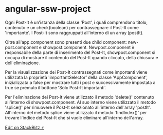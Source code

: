 # angular-ssw-project

Ogni Post-It è un'istanza della classe 'Post', i quali comprendono titolo, contenuto e un check(boolean) per contrassegnare il Post-It come 'importante'.
I Post-It sono raggruppati all'interno di un array (postIt).

Oltre all'app.component sono presenti due child component: new-post.component e showpost.component.
Newpost.component è responsabile della parte di inserimento del Post-It, showpost.component si occupa di mostrare il contenuto del Post-It quando cliccato, della chiusura e dell'eliminazione.

Per la visualizzazione dei Post-It contrassegnati come importanti viene utilizzata la proprietà 'importantSelector' della classe 'AppComponent', inizializzata a false per mostrare tutti i post e successivamente impostata a true se premuto il bottone 'Solo Post-It importanti'.

Per l'eliminazione dei Post-It viene utilizzato il metodo 'delete()' contenuto all'interno di showpost.component. Al suo interno viene utilizzato il metodo 'splice()' per rimuovere il Post-It selezionato all'interno dell'array 'postIt'.
All'interno del metodo splice viene utilizzato il metodo 'findIndex()' per trovare l'indice del Post-It che si vuole eliminare all'interno dell'array.


[Edit on StackBlitz ⚡️](https://stackblitz.com/edit/angular-ssw-project)
